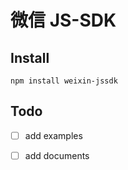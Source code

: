 # 微信 JS-SDK

## Install
`npm install weixin-jssdk`

## Todo
- [ ] add examples
- [ ] add documents

